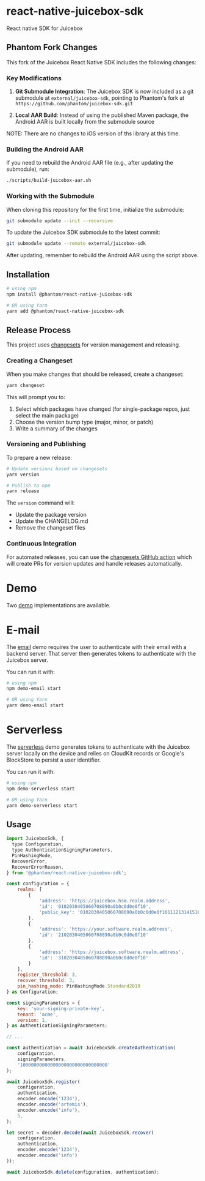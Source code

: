 # react-native-juicebox-sdk
React native SDK for Juicebox

## Phantom Fork Changes

This fork of the Juicebox React Native SDK includes the following changes:

### Key Modifications

1. **Git Submodule Integration**: The Juicebox SDK is now included as a git submodule at `external/juicebox-sdk`, pointing to Phantom's fork at `https://github.com/phantom/juicebox-sdk.git`

2. **Local AAR Build**: Instead of using the published Maven package, the Android AAR is built locally from the submodule source

NOTE: There are no changes to iOS version of ths library at this time.

### Building the Android AAR

If you need to rebuild the Android AAR file (e.g., after updating the submodule), run:

```bash
./scripts/build-juicebox-aar.sh
```

### Working with the Submodule

When cloning this repository for the first time, initialize the submodule:

```bash
git submodule update --init --recursive
```

To update the Juicebox SDK submodule to the latest commit:

```bash
git submodule update --remote external/juicebox-sdk
```

After updating, remember to rebuild the Android AAR using the script above.

## Installation

```sh
# using npm
npm install @phantom/react-native-juicebox-sdk

# OR using Yarn
yarn add @phantom/react-native-juicebox-sdk
```

## Release Process

This project uses [changesets](https://github.com/changesets/changesets) for version management and releasing.

### Creating a Changeset

When you make changes that should be released, create a changeset:

```bash
yarn changeset
```

This will prompt you to:
1. Select which packages have changed (for single-package repos, just select the main package)
2. Choose the version bump type (major, minor, or patch)
3. Write a summary of the changes

### Versioning and Publishing

To prepare a new release:

```bash
# Update versions based on changesets
yarn version

# Publish to npm
yarn release
```

The `version` command will:
- Update the package version
- Update the CHANGELOG.md
- Remove the changeset files

### Continuous Integration

For automated releases, you can use the [changesets GitHub action](https://github.com/changesets/action) which will create PRs for version updates and handle releases automatically.

# Demo

Two [demo](demo) implementations are available.

# E-mail

The [email](demo/email) demo requires the user to authenticate with their email with a backend server. That server then generates tokens to authenticate with the Juicebox server.

You can run it with:
```bash
# using npm
npm demo-email start

# OR using Yarn
yarn demo-email start
```

# Serverless

The [serverless](demo/serverless) demo generates tokens to authenticate with the Juicebox server locally on the device and relies on CloudKit records or Google's BlockStore to persist a user identifier.

You can run it with:
```bash
# using npm
npm demo-serverless start

# OR using Yarn
yarn demo-serverless start
```

## Usage

```js
import JuiceboxSdk, {
  type Configuration,
  type AuthenticationSigningParameters,
  PinHashingMode,
  RecoverError,
  RecoverErrorReason,
} from '@phantom/react-native-juicebox-sdk';

const configuration = {
    realms: [
        {
            'address': 'https://juicebox.hsm.realm.address',
            'id': '0102030405060708090a0b0c0d0e0f10',
            'public_key': '0102030405060708090a0b0c0d0e0f101112131415161718191a1b1c1d1e1f20'
        },
        {
            'address': 'https://your.software.realm.address',
            'id': '2102030405060708090a0b0c0d0e0f10'
        },
        {
            'address': 'https://juicebox.software.realm.address',
            'id': '3102030405060708090a0b0c0d0e0f10'
        }
    ],
    register_threshold: 3,
    recover_threshold: 3,
    pin_hashing_mode: PinHashingMode.Standard2019
} as Configuration;

const signingParameters = {
    key: 'your-signing-private-key',
    tenant: 'acme',
    version: 1,
} as AuthenticationSigningParameters;

// ...

const authentication = await JuiceboxSdk.createAuthentication(
    configuration,
    signingParameters,
    '10000000000000000000000000000000'
);

await JuiceboxSdk.register(
    configuration,
    authentication,
    encoder.encode('1234'),
    encoder.encode('artemis'),
    encoder.encode('info'),
    5,
);

let secret = decoder.decode(await JuiceboxSdk.recover(
    configuration,
    authentication,
    encoder.encode('1234'),
    encoder.encode('info')
));

await JuiceboxSdk.delete(configuration, authentication);
```
